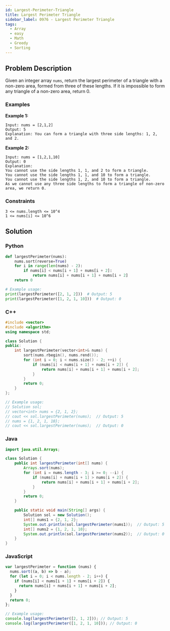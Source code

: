 ```yaml
---
id: Largest-Perimeter-Triangle
title: Largest Perimeter Triangle
sidebar_label: 0976 - Largest Perimeter Triangle
tags:
  - Array
  - easy
  - Math
  - Greedy
  - Sorting
---
```


## Problem Description

Given an integer array `nums`, return the largest perimeter of a triangle with a non-zero area, formed from three of these lengths. If it is impossible to form any triangle of a non-zero area, return 0.

### Examples

**Example 1:**

```
Input: nums = [2,1,2]
Output: 5
Explanation: You can form a triangle with three side lengths: 1, 2, and 2.
```

**Example 2:**

```
Input: nums = [1,2,1,10]
Output: 0
Explanation:
You cannot use the side lengths 1, 1, and 2 to form a triangle.
You cannot use the side lengths 1, 1, and 10 to form a triangle.
You cannot use the side lengths 1, 2, and 10 to form a triangle.
As we cannot use any three side lengths to form a triangle of non-zero area, we return 0.
```

### Constraints

```
3 <= nums.length <= 10^4
1 <= nums[i] <= 10^6
```

## Solution

### Python

```python
def largestPerimeter(nums):
    nums.sort(reverse=True)
    for i in range(len(nums) - 2):
        if nums[i] < nums[i + 1] + nums[i + 2]:
            return nums[i] + nums[i + 1] + nums[i + 2]
    return 0

# Example usage:
print(largestPerimeter([2, 1, 2]))  # Output: 5
print(largestPerimeter([1, 2, 1, 10]))  # Output: 0
```

### C++

```cpp
#include <vector>
#include <algorithm>
using namespace std;

class Solution {
public:
    int largestPerimeter(vector<int>& nums) {
        sort(nums.rbegin(), nums.rend());
        for (int i = 0; i < nums.size() - 2; ++i) {
            if (nums[i] < nums[i + 1] + nums[i + 2]) {
                return nums[i] + nums[i + 1] + nums[i + 2];
            }
        }
        return 0;
    }
};

// Example usage:
// Solution sol;
// vector<int> nums = {2, 1, 2};
// cout << sol.largestPerimeter(nums);  // Output: 5
// nums = {1, 2, 1, 10};
// cout << sol.largestPerimeter(nums);  // Output: 0
```

### Java

```java
import java.util.Arrays;

class Solution {
    public int largestPerimeter(int[] nums) {
        Arrays.sort(nums);
        for (int i = nums.length - 3; i >= 0; --i) {
            if (nums[i] + nums[i + 1] > nums[i + 2]) {
                return nums[i] + nums[i + 1] + nums[i + 2];
            }
        }
        return 0;
    }

    public static void main(String[] args) {
        Solution sol = new Solution();
        int[] nums1 = {2, 1, 2};
        System.out.println(sol.largestPerimeter(nums1));  // Output: 5
        int[] nums2 = {1, 2, 1, 10};
        System.out.println(sol.largestPerimeter(nums2));  // Output: 0
    }
}
```

### JavaScript

```javascript
var largestPerimeter = function (nums) {
  nums.sort((a, b) => b - a);
  for (let i = 0; i < nums.length - 2; i++) {
    if (nums[i] < nums[i + 1] + nums[i + 2]) {
      return nums[i] + nums[i + 1] + nums[i + 2];
    }
  }
  return 0;
};

// Example usage:
console.log(largestPerimeter([2, 1, 2])); // Output: 5
console.log(largestPerimeter([1, 2, 1, 10])); // Output: 0
```
